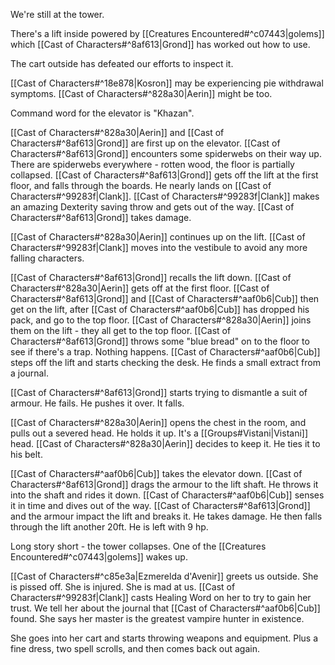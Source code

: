 We're still at the tower.

There's a lift inside powered by [[Creatures Encountered#^c07443|golems]] which [[Cast of Characters#^8af613|Grond]] has worked out how to use.

The cart outside has defeated our efforts to inspect it.

[[Cast of Characters#^18e878|Kosron]] may be experiencing pie withdrawal symptoms.
[[Cast of Characters#^828a30|Aerin]] might be too.

Command word for the elevator is "Khazan".

[[Cast of Characters#^828a30|Aerin]] and [[Cast of Characters#^8af613|Grond]] are first up on the elevator. [[Cast of Characters#^8af613|Grond]] encounters some spiderwebs on their way up.
There are spiderwebs everywhere - rotten wood, the floor is partially collapsed.
[[Cast of Characters#^8af613|Grond]] gets off the lift at the first floor, and falls through the boards. He nearly lands on [[Cast of Characters#^99283f|Clank]].
[[Cast of Characters#^99283f|Clank]] makes an amazing Dexterity saving throw and gets out of the way. [[Cast of Characters#^8af613|Grond]] takes damage.

[[Cast of Characters#^828a30|Aerin]] continues up on the lift.
[[Cast of Characters#^99283f|Clank]] moves into the vestibule to avoid any more falling characters.

[[Cast of Characters#^8af613|Grond]] recalls the lift down. [[Cast of Characters#^828a30|Aerin]] gets off at the first floor.
[[Cast of Characters#^8af613|Grond]] and [[Cast of Characters#^aaf0b6|Cub]] then get on the lift, after [[Cast of Characters#^aaf0b6|Cub]] has dropped his pack, and go to the top floor.
[[Cast of Characters#^828a30|Aerin]] joins them on the lift - they all get to the top floor.
[[Cast of Characters#^8af613|Grond]] throws some "blue bread" on to the floor to see if there's a trap. Nothing happens.
[[Cast of Characters#^aaf0b6|Cub]] steps off the lift and starts checking the desk. He finds a small extract from a journal.

[[Cast of Characters#^8af613|Grond]] starts trying to dismantle a suit of armour. He fails. He pushes it over.
It falls.

[[Cast of Characters#^828a30|Aerin]] opens the chest in the room, and pulls out a severed head. He holds it up.
It's a [[Groups#Vistani|Vistani]] head. [[Cast of Characters#^828a30|Aerin]] decides to keep it. He ties it to his belt.

[[Cast of Characters#^aaf0b6|Cub]] takes the elevator down.
[[Cast of Characters#^8af613|Grond]] drags the armour to the lift shaft. He throws it into the shaft and rides it down.
[[Cast of Characters#^aaf0b6|Cub]] senses it in time and dives out of the way.
[[Cast of Characters#^8af613|Grond]] and the armour impact the lift and breaks it. He takes damage.
He then falls through the lift another 20ft. He is left with 9 hp.

Long story short - the tower collapses.
One of the [[Creatures Encountered#^c07443|golems]] wakes up.

[[Cast of Characters#^c85e3a|Ezmerelda d'Avenir]] greets us outside. She is pissed off. She is injured.
She is mad at us.
[[Cast of Characters#^99283f|Clank]] casts Healing Word on her to try to gain her trust.
We tell her about the journal that [[Cast of Characters#^aaf0b6|Cub]] found.
She says her master is the greatest vampire hunter in existence.

She goes into her cart and starts throwing weapons and equipment.
Plus a fine dress, two spell scrolls, and then comes back out again.
